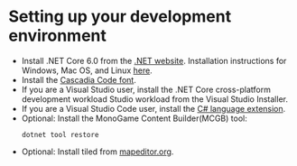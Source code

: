 # Setting up your development environment

* Install .NET Core 6.0 from the [.NET website](https://dotnet.microsoft.com/download/dotnet-core). Installation instructions for Windows, Mac OS, and Linux [here](https://dotnet.microsoft.com/learn/dotnet/hello-world-tutorial/install).
* Install the [Cascadia Code font](https://github.com/microsoft/cascadia-code/releases/latest). 
* If you are a Visual Studio user, install the .NET Core cross-platform development workload Studio workload from the Visual Studio Installer.
* If you are a Visual Studio Code user, install the [C# language extension](https://marketplace.visualstudio.com/items?itemName=ms-dotnettools.csharp).
* Optional: Install the MonoGame Content Builder(MCGB) tool:
    ```
    dotnet tool restore
    ```
* Optional: Install tiled from [mapeditor.org](https://www.mapeditor.org/).
